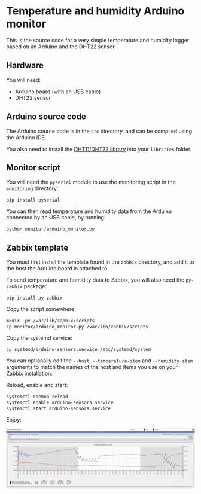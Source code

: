 # Temperature and humidity Arduino monitor

This is the source code for a very simple temperature and humidity logger based
on an Arduino and the DHT22 sensor.

## Hardware

You will need:

* Arduino board (with an USB cable)
* DHT22 sensor

## Arduino source code

The Arduino source code is in the `src` directory, and can be compiled using
the Arduino IDE.

You also need to install the [DHT11/DHT22
library](https://github.com/adafruit/DHT-sensor-library) into your `libraries`
folder.

## Monitor script

You will need the `pyserial` module to use the monitoring script in the
`monitoring` directory:

    pip install pyserial

You can then read temperature and humidity data from the Arduino connected by
an USB cable, by running:

    python monitor/arduino_monitor.py

## Zabbix template

You must first install the template found in the `zabbix` directory, and add it
to the host the Arduino board is attached to.

To send temperature and humidity data to Zabbix, you will also need the
`py-zabbix` package:

    pip install py-zabbix

Copy the script somewhere:

    mkdir -pv /var/lib/zabbix/scripts
    cp monitor/arduino_monitor.py /var/lib/zabbix/scripts

Copy the systemd service:

    cp systemd/arduino-sensors.service /etc/systemd/system

You can optionally edit the `--host`, `--temperature-item` and
`--humidity-item` arguments to match the names of the host and items you use on
your Zabbix installation.

Reload, enable and start:

    systemctl daemon-reload
    systemctl enable arduino-sensors.service
    systemctl start arduino-sensors.service

Enjoy:

![Zabbix Screenshot](screenshot.jpg)
